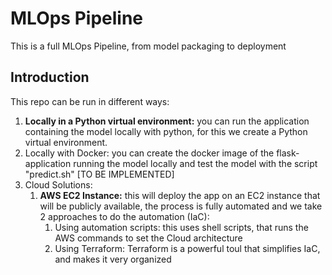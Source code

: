 # MLOps Pipeline
This is a full MLOps Pipeline, from model packaging to deployment

## Introduction
This repo can be run in different ways:
1. **Locally in a Python virtual environment:** you can run the application containing the model locally with python, for this we create a Python virtual environment.  
2. Locally with Docker: you can create the docker image of the flask-application running the model locally and test the model with the script "predict.sh" [TO BE IMPLEMENTED]  
3. Cloud Solutions:  
    1. **AWS EC2 Instance:** this will deploy the app on an EC2 instance that will be publicly available, the process is fully automated and we take 2 approaches to do the automation (IaC):  
        1. Using automation scripts: this uses shell scripts, that runs the AWS commands to set the Cloud architecture  
        2. Using Terraform: Terraform is a powerful toul that simplifies IaC, and makes it very organized  